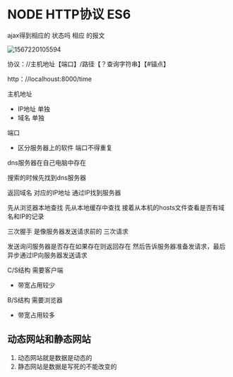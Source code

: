 # NODE  HTTP协议    ES6

ajax得到相应的 状态吗  相应 的报文

![1567220105594](C:\Users\HP\AppData\Roaming\Typora\typora-user-images\1567220105594.png)

协议：//主机地址【端口】/路径【？查询字符串】【#锚点】

http：//localhoust:8000/time

主机地址

- IP地址 单独
- 域名 单独

端口

- 区分服务器上的软件 端口不得重复

dns服务器在自己电脑中存在

搜索的时候先找到dns服务器 

返回域名 对应的IP地址 通过IP找到服务器

先从浏览器本地查找 先从本地缓存中查找 接着从本机的hosts文件查看是否有域名和IP的记录

三次握手 是像服务器发送请求前的 三次请求

发送询问服务器是否存在如果存在则返回存在 然后告诉服务器准备发请求，最后异步通过IP向服务器发送请求

C/S结构 需要客户端

- 带宽占用较少

B/S结构 需要浏览器

- 带宽占用较多

## 动态网站和静态网站

1. 动态网站就是数据是动态的
2. 静态网站是数据是写死的不能改变的
